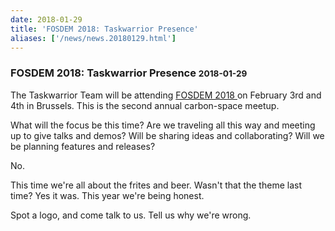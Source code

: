 ```yaml
---
date: 2018-01-29
title: 'FOSDEM 2018: Taskwarrior Presence'
aliases: ['/news/news.20180129.html']
---
```

<div class="col-md-8 main">
 <div class="row">
  <h3>
   FOSDEM 2018: Taskwarrior Presence
   <small>
    2018-01-29
   </small>
  </h3>
  <p>
   The Taskwarrior Team will be attending
   <a href="https://fosdem.org/2018/">
    FOSDEM 2018
   </a>
   on February 3rd and 4th in Brussels.
            This is the second annual carbon-space meetup.
  </p>
  <p>
   What will the focus be this time?
            Are we traveling all this way and meeting up to give talks and demos?
            Will be sharing ideas and collaborating?
            Will we be planning features and releases?
  </p>
  <p>
   No.
  </p>
  <p>
   This time we're all about the frites and beer.
            Wasn't that the theme last time?  Yes it was.  This year we're being honest.
  </p>
  <p>
   Spot a logo, and come talk to us.  Tell us why we're wrong.
  </p>
  <br/>
  <br/>
 </div>
</div>

